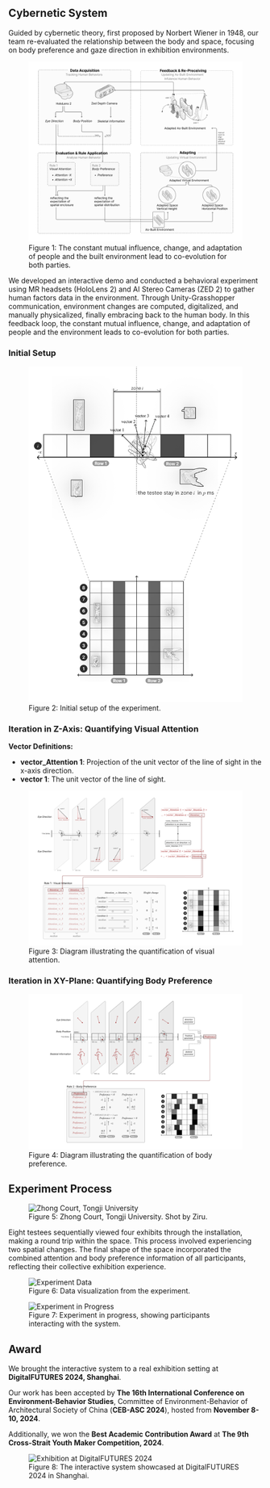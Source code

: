 ## Cybernetic System
Guided by cybernetic theory, first proposed by Norbert Wiener in 1948, our team re-evaluated the relationship between the body and space, focusing on body preference and gaze direction in exhibition environments. 

<figure>
  <img src="pipeline.png">
  <figcaption>Figure 1: The constant mutual influence, change, and adaptation of people and the built environment lead to co-evolution for both parties.</figcaption>
</figure>

We developed an interactive demo and conducted a behavioral experiment using MR headsets (HoloLens 2) and AI Stereo Cameras (ZED 2) to gather human factors data in the environment. Through Unity-Grasshopper communication, environment changes are computed, digitalized, and manually physicalized, finally embracing back to the human body. In this feedback loop, the constant mutual influence, change, and adaptation of people and the environment leads to co-evolution for both parties.



### Initial Setup



<figure>
  <img src="initial.png">
  <figcaption>Figure 2: Initial setup of the experiment.</figcaption>
</figure>

### Iteration in Z-Axis: Quantifying Visual Attention

**Vector Definitions:**
- **vector_Attention 1**: Projection of the unit vector of the line of sight in the x-axis direction.
- **vector 1**: The unit vector of the line of sight.

<figure>
  <img src="visual.png">
  <figcaption>Figure 3: Diagram illustrating the quantification of visual attention.</figcaption>
</figure>

### Iteration in XY-Plane: Quantifying Body Preference

<figure>
  <img src="body.png">
  <figcaption>Figure 4: Diagram illustrating the quantification of body preference.</figcaption>
</figure>

## Experiment Process

<figure>
  <img src="https://static.wixstatic.com/media/6a062f_e4d77f2bd64542fda8dd74ec9ec9318c~mv2.jpg/v1/fill/w_717,h_480,al_c,lg_1,q_80,enc_avif,quality_auto/6a062f_e4d77f2bd64542fda8dd74ec9ec9318c~mv2.jpg" alt="Zhong Court, Tongji University">
  <figcaption>Figure 5: Zhong Court, Tongji University. Shot by Ziru.</figcaption>
</figure>

Eight testees sequentially viewed four exhibits through the installation, making a round trip within the space. This process involved experiencing two spatial changes. The final shape of the space incorporated the combined attention and body preference information of all participants, reflecting their collective exhibition experience.

<figure>
  <img src="https://static.wixstatic.com/media/6a062f_4db390e39c1841f09a11f4a311d89dac~mv2.png/v1/fill/w_838,h_312,al_c,lg_1,q_85,enc_avif,quality_auto/6a062f_4db390e39c1841f09a11f4a311d89dac~mv2.png" alt="Experiment Data">
  <figcaption>Figure 6: Data visualization from the experiment.</figcaption>
</figure>

<figure>
  <img src="https://static.wixstatic.com/media/6a062f_17821363ed8840bdae4f03271e16d06d~mv2.jpg/v1/fill/w_719,h_476,al_c,lg_1,q_80,enc_avif,quality_auto/6a062f_17821363ed8840bdae4f03271e16d06d~mv2.jpg" alt="Experiment in Progress">
  <figcaption>Figure 7: Experiment in progress, showing participants interacting with the system.</figcaption>
</figure>

## Award

We brought the interactive system to a real exhibition setting at **DigitalFUTURES 2024, Shanghai**.

Our work has been accepted by **The 16th International Conference on Environment-Behavior Studies**, Committee of Environment-Behavior of Architectural Society of China (**CEB-ASC 2024**), hosted from **November 8-10, 2024**.

Additionally, we won the **Best Academic Contribution Award** at **The 9th Cross-Strait Youth Maker Competition, 2024**.

<figure>
  <img src="https://static.wixstatic.com/media/6a062f_a49f040b4fab4572a04b380667f77bc8~mv2.jpg/v1/fill/w_720,h_490,al_c,lg_1,q_80,enc_avif,quality_auto/6a062f_a49f040b4fab4572a04b380667f77bc8~mv2.jpg" alt="Exhibition at DigitalFUTURES 2024">
  <figcaption>Figure 8: The interactive system showcased at DigitalFUTURES 2024 in Shanghai.</figcaption>
</figure>
